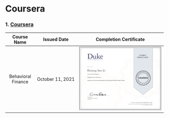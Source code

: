 # Coursera

### 1. [Coursera](https://www.coursera.org/)

|Course Name|Issued Date|Completion Certificate|
|:--------:|:----------:|:--------------------:|
|Behavioral Finance|October&nbsp;11,&nbsp;2021|<a href="https://www.coursera.org/account/accomplishments/verify/ABCWV6UVHJMQ"><img src="./Images/Coursera_Duke_Behavioral Finance.png"/></a>|
